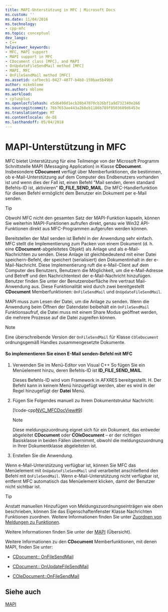 ```yaml
---
title: MAPI-Unterstützung in MFC | Microsoft Docs
ms.custom: ''
ms.date: 11/04/2016
ms.technology:
- cpp-mfc
ms.topic: conceptual
dev_langs:
- C++
helpviewer_keywords:
- MFC, MAPI support
- MAPI support in MFC
- CDocument class [MFC], and MAPI
- OnUpdateFileSendMail method [MFC]
- MAPI, MFC
- OnFileSendMail method [MFC]
ms.assetid: cafbecb1-0427-4077-b4b8-159bae5b49b8
author: mikeblome
ms.author: mblome
ms.workload:
- cplusplus
ms.openlocfilehash: e5d6498d1ecb20b47070cb26bf1a9d732340e266
ms.sourcegitcommit: 76b7653ae443a2b8eb1186b789f8503609d6453e
ms.translationtype: MT
ms.contentlocale: de-DE
ms.lasthandoff: 05/04/2018
---
```

# <a name="mapi-support-in-mfc"></a>MAPI-Unterstützung in MFC
MFC bietet Unterstützung für eine Teilmenge von der Microsoft Programm Schnittstelle MAPI (Messaging Application) in Klasse **CDocument**. Insbesondere **CDocument** verfügt über Memberfunktionen, die bestimmen, ob e-Mail-Unterstützung auf dem Computer des Endbenutzers vorhanden ist und wenn dies der Fall ist, einen Befehl "Mail senden, deren standard Befehls-ID ist, aktivieren" **ID_FILE_SEND_MAIL**. Die MFC-Handlerfunktion für diesen Befehl ermöglicht dem Benutzer ein Dokument per e-Mail senden.  
  
> [!TIP]
>  Obwohl MFC nicht den gesamten Satz der MAPI-Funktion kapseln, können Sie weiterhin MAPI-Funktionen aufrufen direkt, genau wie Win32 API-Funktionen direkt aus MFC-Programmen aufgerufen werden können.  
  
 Bereitstellen der Mail senden ist Befehl in der Anwendung sehr einfach. MFC stellt die Implementierung zum Packen von einem Dokument (d. h. eine **CDocument**-abgeleitetes Objekt) als Anlage und als e-Mail-Nachrichten zu senden. Diese Anlage ist gleichbedeutend mit einer Datei speichern-Befehl, der speichert (serialisiert) den Dokumentinhalt in der e-Mail-Nachricht. Diese Implementierung ruft die e-Mail-Client auf dem Computer des Benutzers, Benutzern die Möglichkeit, um die e-Mail-Adresse und Betreff und den Nachrichtentext der e-Mail-Nachricht hinzufügen. Benutzer finden Sie unter der Benutzeroberfläche ihre vertraut Mail-Anwendung aus. Diese Funktionalität wird durch zwei bereitgestellt **CDocument** Memberfunktionen: `OnFileSendMail` und `OnUpdateFileSendMail`.  
  
 MAPI muss zum Lesen der Datei, um die Anlage zu senden. Wenn die Anwendung beim Öffnen der Datendatei beibehält ein `OnFileSendMail` Funktionsaufruf, die Datei muss mit einem Share Modus geöffnet werden, die mehrere Prozesse auf die Datei zugreifen können.  
  
> [!NOTE]
>  Eine überschreibende Version der `OnFileSendMail` für Klasse `COleDocument` ordnungsgemäß Handles zusammengesetzte Dokumente.  
  
#### <a name="to-implement-a-send-mail-command-with-mfc"></a>So implementieren Sie einen E-Mail senden-Befehl mit MFC  
  
1.  Verwenden Sie im Menü-Editor von Visual C++ So fügen Sie ein Menüelement hinzu, deren Befehls-ID ist **ID_FILE_SEND_MAIL**.  
  
     Dieses Befehls-ID wird vom Framework in AFXRES bereitgestellt. H. Der Befehl kann in keinem Menü hinzugefügt werden, aber es wird in der Regel hinzugefügt der **Datei** Menü.  
  
2.  Fügen Sie Folgendes manuell zu Ihrem Dokumentstruktur Nachricht:  
  
     [!code-cpp[NVC_MFCDocView#9](../mfc/codesnippet/cpp/mapi-support-in-mfc_1.cpp)]  
  
    > [!NOTE]
    >  Diese meldungszuordnung eignet sich für ein Dokument, das entweder abgeleitet **CDocument** oder **COleDocument** – er der richtigen Basisklasse in beiden Fällen übernimmt, obwohl die meldungszuordnung in Ihrer Dokumentklasse abgeleiteten ist.  
  
3.  Erstellen Sie die Anwendung.  
  
 Wenn e-Mail-Unterstützung verfügbar ist, können Sie MFC das Menüelement mit `OnUpdateFileSendMail` und verarbeitet anschließend den Befehl mit `OnFileSendMail`. Wenn e-Mail-Unterstützung nicht verfügbar ist, entfernt MFC automatisch das Menüelement klicken, damit der Benutzer nicht sichtbar ist.  
  
> [!TIP]
>  Anstatt manuellen Hinzufügen von Meldungszuordnungseinträgen wie oben beschrieben, können Sie das Eigenschaftenfenster Klasse Nachrichten Funktionen zuordnen. Weitere Informationen finden Sie unter [Zuordnen von Meldungen zu Funktionen](../mfc/reference/mapping-messages-to-functions.md).  
  
 Weitere Informationen finden Sie unter der [MAPI](../mfc/mapi.md) (Übersicht).  
  
 Weitere Informationen zu den **CDocument** Memberfunktionen, mit denen MAPI, finden Sie unter:  
  
-   [CDocument:: OnFileSendMail](../mfc/reference/cdocument-class.md#onfilesendmail)  
  
-   [CDocument:: OnUpdateFileSendMail](../mfc/reference/cdocument-class.md#onupdatefilesendmail)  
  
-   [COleDocument::OnFileSendMail](../mfc/reference/coledocument-class.md#onfilesendmail)  
  
## <a name="see-also"></a>Siehe auch  
 [MAPI](../mfc/mapi.md)

